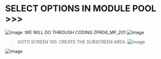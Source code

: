 # SELECT OPTIONS IN MODULE POOL >>>

![image](https://github.com/bhuvabhavik/Module-Pool-Programming/assets/49744703/319195c8-55f0-442f-a5f9-438524e1afa3)
:WE WILL DO THROUGH CODING
ZPRG6_MP_201
![image](https://github.com/bhuvabhavik/Module-Pool-Programming/assets/49744703/95073214-2360-437a-b4b8-c7f5505f9b94)

> GOTO SCREEN 100.
> CREATE THE SUBSCREEN AREA.
> ![image](https://github.com/bhuvabhavik/Module-Pool-Programming/assets/49744703/d016d191-1b92-4278-befb-8aca7f4ca1bc)

![image](https://github.com/bhuvabhavik/Module-Pool-Programming/assets/49744703/397a50a3-9f18-4595-87f6-f90078acb33d)
















